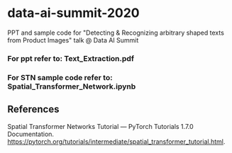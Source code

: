 # data-ai-summit-2020
PPT and sample code for "Detecting &amp; Recognizing arbitrary shaped texts from Product Images" talk @ Data AI Summit

### For ppt refer to: Text_Extraction.pdf

### For STN sample code refer to: Spatial_Transformer_Network.ipynb

## References
Spatial Transformer Networks Tutorial — PyTorch Tutorials 1.7.0 Documentation. https://pytorch.org/tutorials/intermediate/spatial_transformer_tutorial.html.
